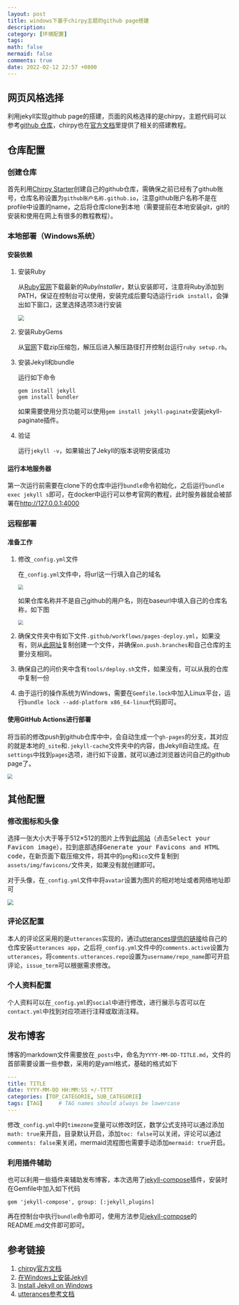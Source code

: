 ```yaml
---
layout: post
title: windows下基于chirpy主题的github page搭建
description:
category: [环境配置]
tags:
math: false
mermaid: false
comments: true
date: 2022-02-12 22:57 +0800
---
```

## 网页风格选择

利用jekyll实现github page的搭建，页面的风格选择的是chirpy，主题代码可以参考[github 仓库](https://github.com/cotes2020/jekyll-theme-chirpy)，chirpy也在[官方文档](https://chirpy.cotes.page/)里提供了相关的搭建教程。

## 仓库配置

### 创建仓库

首先利用[Chirpy Starter](https://github.com/cotes2020/chirpy-starter/generate)创建自己的github仓库，需确保之前已经有了github账号，仓库名称设置为`github账户名称.github.io`，注意github账户名称不是在profile中设置的name，之后将仓库clone到本地（需要提前在本地安装git，git的安装和使用在网上有很多的教程教程）。

### 本地部署（Windows系统）

#### 安装依赖

1. 安装Ruby

    从[Ruby官网](https://rubyinstaller.org/downloads/)下载最新的*RubyInstaller*，默认安装即可，注意将Ruby添加到PATH，保证在控制台可以使用，安装完成后要勾选运行`ridk install`，会弹出如下窗口，这里选择选项3进行安装

    <img src="https://gitee.com/LincolnLi/blog-images/raw/master/img/20220212093127.png" style="zoom: 80%;" />

2. 安装RubyGems

   从[官网](https://rubygems.org/pages/download)下载zip压缩包，解压后进入解压路径打开控制台运行`ruby setup.rb`。

3. 安装Jekyll和bundle

   运行如下命令

   ``` shell
   gem install jekyll
   gem install bundler
   ```

   如果需要使用分页功能可以使用`gem install jekyll-paginate`安装jekyll-paginate插件。

4. 验证

   运行`jekyll -v`，如果输出了Jekyll的版本说明安装成功

#### 运行本地服务器

第一次运行前需要在clone下的仓库中运行`bundle`命令初始化，之后运行`bundle exec jekyll s`即可，在docker中运行可以参考官网的教程，此时服务器就会被部署在<http://127.0.0.1:4000>

### 远程部署

#### 准备工作

1. 修改`_config.yml`文件

    在`_config.yml`文件中，将url这一行填入自己的域名

    <img src="https://gitee.com/LincolnLi/blog-images/raw/master/img/20220212143644.png" style="zoom:67%;" />

    如果仓库名称并不是自己github的用户名，则在baseurl中填入自己的仓库名称，如下图

    <img src="https://gitee.com/LincolnLi/blog-images/raw/master/img/20220212144210.png" style="zoom:67%;" />

2. 确保文件夹中有如下文件`.github/workflows/pages-deploy.yml`，如果没有，则从[此网址](https://github.com/cotes2020/jekyll-theme-chirpy/blob/master/.github/workflows/pages-deploy.yml.hook)复制创建一个文件，并确保`on.push.branches`和自己仓库的主要分支相同。
3. 确保自己的问价夹中含有`tools/deploy.sh`文件，如果没有，可以从我的仓库中复制一份
4. 由于运行的操作系统为Windows，需要在`Gemfile.lock`中加入Linux平台，运行`bundle lock --add-platform x86_64-linux`代码即可。

#### 使用GitHub Actions进行部署

将当前的修改push到github仓库中中，会自动生成一个`gh-pages`的分支，其对应的就是本地的`_site`和`.jekyll-cache`文件夹中的内容，由Jekyll自动生成。在`settings`中找到`pages`选项，进行如下设置，就可以通过浏览器访问自己的github page了。

<img src="https://gitee.com/LincolnLi/blog-images/raw/master/img/20220212173203.png" style="zoom: 67%;" />

## 其他配置

### 修改图标和头像

选择一张大小大于等于512×512的图片上传到[此网站](https://realfavicongenerator.net/)（点击<kbd>Select your Favicon image</kbd>），拉到底部选择<kbd>Generate your Favicons and HTML code</kbd>，在新页面下载压缩文件，将其中的`png`和`ico`文件复制到`assets/img/favicons/`文件夹，如果没有就创建即可。

对于头像，在`_config.yml`文件中将`avatar`设置为图片的相对地址或者网络地址即可

<img src="https://gitee.com/LincolnLi/blog-images/raw/master/img/20220212180626.png" style="zoom: 80%;" />

### 评论区配置

本人的评论区采用的是`utterances`实现的，通过[utterances提供的链接](https://github.com/apps/utterances)给自己的仓库安装`utterances app`，之后将`_config.yml`文件中的`comments.active`设置为`utterances`，将`comments.utterances.repo`设置为`username/repo_name`即可开启评论，`issue_term`可以根据需求修改。

### 个人资料配置

个人资料可以在`_config.yml`的`social`中进行修改，进行展示与否可以在`contact.yml`中找到对应项进行注释或取消注释。

## 发布博客

博客的markdown文件需要放在`_posts`中，命名为`YYYY-MM-DD-TITLE.md`，文件的首部需要设置一些参数，采用的是yaml格式，基础的格式如下

```yaml
---
title: TITLE
date: YYYY-MM-DD HH:MM:SS +/-TTTT
categories: [TOP_CATEGORIE, SUB_CATEGORIE]
tags: [TAG]     # TAG names should always be lowercase
---
```

修改`_config.yml`中的`timezone`变量可以修改时区，数学公式支持可以通过添加`math: true`来开启，目录默认开启，添加`toc: false`可以关闭，评论可以通过`comments: false`来关闭，mermaid流程图也需要手动添加`mermaid: true`开启。

### 利用插件辅助

也可以利用一些插件来辅助发布博客，本次选用了[jekyll-compose](https://github.com/jekyll/jekyll-compose)插件，安装时在Gemfile中加入如下代码

```
gem 'jekyll-compose', group: [:jekyll_plugins]
```

再在控制台中执行`bundle`命令即可，使用方法参见[jekyll-compose](https://github.com/jekyll/jekyll-compose)的README.md文件即可即可。

## 参考链接

1. [chirpy官方文档](https://chirpy.cotes.page/)
1. [在Windows上安装Jekyll](https://www.jianshu.com/p/58e2c5ea3103)
2. [Install Jekyll on Windows](https://idratherbewriting.com/documentation-theme-jekyll/mydoc_install_jekyll_on_windows.html#bundler)
2. [utterances参考文档](https://utteranc.es/)
